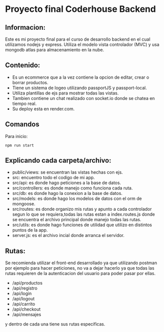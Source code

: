 # Proyecto final Coderhouse Backend

## Informacion:

Este es mi proyecto final para el curso de desarrollo backend en el cual utilizamos nodejs y express.
Utiliza el modelo vista controlador (MVC) y usa mongodb atlas para almacenamiento en la nube.

## Contenido:

- Es un ecommerce que a la vez contiene la opcion de editar, crear o borrar productos.
- Tiene un sistema de logeo utilizando passportJS y passport-local.
- Utiliza plantillas de ejs para mostrar todas las vistas.
- Tambien contiene un chat realizado con socket.io donde se chatea en tiempo real.
- Su deploy esta en render.com.


## Comandos

Para inicio:

```
npm run start
```

## Explicando cada carpeta/archivo:

- public/views: se encuentran las vistas hechas con ejs.
- src: encuentro todo el codigo de mi app.
- src/api: es donde hago peticiones a la base de datos.
- src/controllers: es donde manejo como funciona cada ruta.
- src/db: es donde hago la conexion a la base de datos.
- src/models: es donde hago los modelos de datos con el orm de mongoose.
- src/routes: es donde organizo mis rutas y apunto a cada controlador segun lo que se requiera,todas las rutas estan a index.routes.js donde se encuentra el archivo principal donde manejo todas las rutas.
- src/utils: es donde hago funciones de utilidad que utilizo en distintos puntos de la app.
- server.js: es el archivo incial donde arranca el servidor.

## Rutas:

Se recomienda utilizar el front-end desarrollado ya que utilizando postman por ejemplo para hacer peticiones, no va a dejar hacerlo ya que todas las rutas requieren de la autenticacion del usuario para poder pasar por ellas.

- /api/productos
- /api/registro
- /api/login
- /api/logout
- /api/carrito
- /api/checkout
- /api/mensajes

y dentro de cada una tiene sus rutas especificas.
